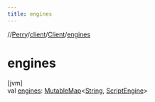 ```yaml
---
title: engines
---
```

//[Perry](../../../index.html)/[client](../index.html)/[Client](index.html)/[engines](engines.html)



# engines



[jvm]\
val [engines](engines.html): [MutableMap](https://kotlinlang.org/api/latest/jvm/stdlib/kotlin.collections/-mutable-map/index.html)<[String](https://kotlinlang.org/api/latest/jvm/stdlib/kotlin/-string/index.html), [ScriptEngine](https://docs.oracle.com/javase/8/docs/api/javax/script/ScriptEngine.html)>




